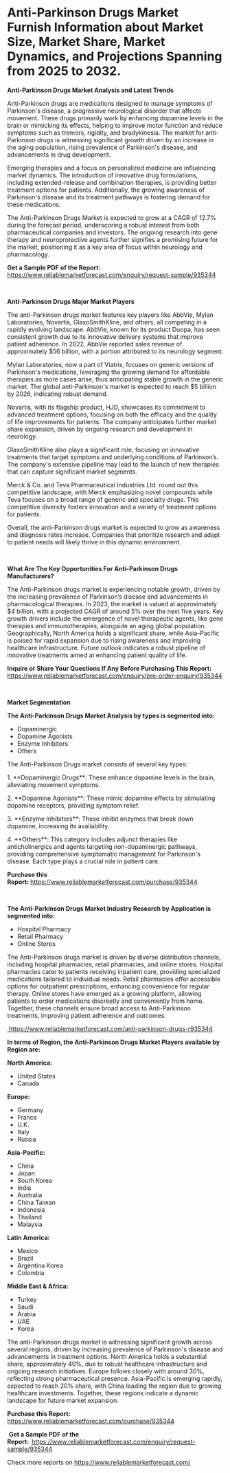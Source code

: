 <p><h1>Anti-Parkinson Drugs Market Furnish Information about Market Size, Market Share, Market Dynamics, and Projections Spanning from 2025 to 2032.</h1></p><p><strong>Anti-Parkinson Drugs Market Analysis and Latest Trends</strong></p>
<p><p>Anti-Parkinson drugs are medications designed to manage symptoms of Parkinson's disease, a progressive neurological disorder that affects movement. These drugs primarily work by enhancing dopamine levels in the brain or mimicking its effects, helping to improve motor function and reduce symptoms such as tremors, rigidity, and bradykinesia. The market for anti-Parkinson drugs is witnessing significant growth driven by an increase in the aging population, rising prevalence of Parkinson's disease, and advancements in drug development.</p><p>Emerging therapies and a focus on personalized medicine are influencing market dynamics. The introduction of innovative drug formulations, including extended-release and combination therapies, is providing better treatment options for patients. Additionally, the growing awareness of Parkinson's disease and its treatment pathways is fostering demand for these medications. </p><p>The Anti-Parkinson Drugs Market is expected to grow at a CAGR of 12.7% during the forecast period, underscoring a robust interest from both pharmaceutical companies and investors. The ongoing research into gene therapy and neuroprotective agents further signifies a promising future for the market, positioning it as a key area of focus within neurology and pharmacology.</p></p>
<p><strong>Get a Sample PDF of the Report:&nbsp;</strong> <a href="https://www.reliablemarketforecast.com/enquiry/request-sample/935344?utm_campaign=2761&utm_medium=2&utm_source=Github&utm_content=ia&utm_term=09032025&utm_id=anti-parkinson-drugs">https://www.reliablemarketforecast.com/enquiry/request-sample/935344</a></p>
<p>&nbsp;</p>
<p><strong>Anti-Parkinson Drugs Major Market Players</strong></p>
<p><p>The anti-Parkinson drugs market features key players like AbbVie, Mylan Laboratories, Novartis, GlaxoSmithKline, and others, all competing in a rapidly evolving landscape. AbbVie, known for its product Duopa, has seen consistent growth due to its innovative delivery systems that improve patient adherence. In 2022, AbbVie reported sales revenue of approximately $56 billion, with a portion attributed to its neurology segment.</p><p>Mylan Laboratories, now a part of Viatris, focuses on generic versions of Parkinson's medications, leveraging the growing demand for affordable therapies as more cases arise, thus anticipating stable growth in the generic market. The global anti-Parkinson's market is expected to reach $5 billion by 2026, indicating robust demand.</p><p>Novartis, with its flagship product, HJD, showcases its commitment to advanced treatment options, focusing on both the efficacy and the quality of life improvements for patients. The company anticipates further market share expansion, driven by ongoing research and development in neurology.</p><p>GlaxoSmithKline also plays a significant role, focusing on innovative treatments that target symptoms and underlying conditions of Parkinson’s. The company's extensive pipeline may lead to the launch of new therapies that can capture significant market segments.</p><p>Merck & Co. and Teva Pharmaceutical Industries Ltd. round out this competitive landscape, with Merck emphasizing novel compounds while Teva focuses on a broad range of generic and specialty drugs. This competitive diversity fosters innovation and a variety of treatment options for patients.</p><p>Overall, the anti-Parkinson drugs market is expected to grow as awareness and diagnosis rates increase. Companies that prioritize research and adapt to patient needs will likely thrive in this dynamic environment.</p></p>
<p>&nbsp;</p>
<p><strong>What Are The Key Opportunities For Anti-Parkinson Drugs Manufacturers?</strong></p>
<p><p>The Anti-Parkinson drugs market is experiencing notable growth, driven by the increasing prevalence of Parkinson’s disease and advancements in pharmacological therapies. In 2023, the market is valued at approximately $4 billion, with a projected CAGR of around 5% over the next five years. Key growth drivers include the emergence of novel therapeutic agents, like gene therapies and immunotherapies, alongside an aging global population. Geographically, North America holds a significant share, while Asia-Pacific is poised for rapid expansion due to rising awareness and improving healthcare infrastructure. Future outlook indicates a robust pipeline of innovative treatments aimed at enhancing patient quality of life.</p></p>
<p><strong>Inquire or Share Your Questions If Any Before Purchasing This Report:</strong> <a href="https://www.reliablemarketforecast.com/enquiry/pre-order-enquiry/935344?utm_campaign=2761&utm_medium=2&utm_source=Github&utm_content=ia&utm_term=09032025&utm_id=anti-parkinson-drugs">https://www.reliablemarketforecast.com/enquiry/pre-order-enquiry/935344</a></p>
<p>&nbsp;</p>
<p><strong>Market Segmentation</strong></p>
<p><strong>The Anti-Parkinson Drugs Market Analysis by types is segmented into:</strong></p>
<p><ul><li>Dopaminergic</li><li>Dopamine Agonists</li><li>Enzyme Inhibitors</li><li>Others</li></ul></p>
<p><p>The Anti-Parkinson Drugs market consists of several key types: </p><p>1. **Dopaminergic Drugs**: These enhance dopamine levels in the brain, alleviating movement symptoms.</p><p>2. **Dopamine Agonists**: These mimic dopamine effects by stimulating dopamine receptors, providing symptom relief.</p><p>3. **Enzyme Inhibitors**: These inhibit enzymes that break down dopamine, increasing its availability.</p><p>4. **Others**: This category includes adjunct therapies like anticholinergics and agents targeting non-dopaminergic pathways, providing comprehensive symptomatic management for Parkinson's disease. Each type plays a crucial role in patient care.</p></p>
<p><strong>Purchase this Report:&nbsp;</strong><a href="https://www.reliablemarketforecast.com/purchase/935344?utm_campaign=2761&utm_medium=2&utm_source=Github&utm_content=ia&utm_term=09032025&utm_id=anti-parkinson-drugs">https://www.reliablemarketforecast.com/purchase/935344</a></p>
<p>&nbsp;</p>
<p><strong>The Anti-Parkinson Drugs Market Industry Research by Application is segmented into:</strong></p>
<p><ul><li>Hospital Pharmacy</li><li>Retail Pharmacy</li><li>Online Stores</li></ul></p>
<p><p>The Anti-Parkinson drugs market is driven by diverse distribution channels, including hospital pharmacies, retail pharmacies, and online stores. Hospital pharmacies cater to patients receiving inpatient care, providing specialized medications tailored to individual needs. Retail pharmacies offer accessible options for outpatient prescriptions, enhancing convenience for regular therapy. Online stores have emerged as a growing platform, allowing patients to order medications discreetly and conveniently from home. Together, these channels ensure broad access to Anti-Parkinson treatments, improving patient adherence and outcomes.</p></p>
<p><a href="https://www.reliablemarketforecast.com/anti-parkinson-drugs-r935344?utm_campaign=2761&utm_medium=2&utm_source=Github&utm_content=ia&utm_term=09032025&utm_id=anti-parkinson-drugs">&nbsp;https://www.reliablemarketforecast.com/anti-parkinson-drugs-r935344</a></p>
<p><strong>In terms of Region, the Anti-Parkinson Drugs Market Players available by Region are:</strong></p>
<p>
    <p> <strong> North America: </strong>
        <ul>
            <li>United States</li>
            <li>Canada</li>
        </ul>
        </p> 
    <p> <strong> Europe: </strong>
        <ul>
            <li>Germany</li>
            <li>France</li>
            <li>U.K.</li>
            <li>Italy</li>
            <li>Russia</li>
        </ul>
        </p> 
    <p> <strong> Asia-Pacific: </strong>
        <ul>
            <li>China</li>
            <li>Japan</li>
            <li>South Korea</li>
            <li>India</li>
            <li>Australia</li>
            <li>China Taiwan</li>
            <li>Indonesia</li>
            <li>Thailand</li>
            <li>Malaysia</li>
        </ul>
        </p> 
    <p> <strong> Latin America: </strong>
        <ul>
            <li>Mexico</li>
            <li>Brazil</li>
            <li>Argentina Korea</li>
            <li>Colombia</li>
        </ul>
        </p> 
    <p> <strong> Middle East & Africa: </strong>
        <ul>
            <li>Turkey</li>
            <li>Saudi</li>
            <li>Arabia</li>
            <li>UAE</li>
            <li>Korea</li>
        </ul>
    </p>
    </p>
<p><p>The anti-Parkinson drugs market is witnessing significant growth across several regions, driven by increasing prevalence of Parkinson's disease and advancements in treatment options. North America holds a substantial share, approximately 40%, due to robust healthcare infrastructure and ongoing research initiatives. Europe follows closely with around 30%, reflecting strong pharmaceutical presence. Asia-Pacific is emerging rapidly, expected to reach 20% share, with China leading the region due to growing healthcare investments. Together, these regions indicate a dynamic landscape for future market expansion.</p></p>
<p><strong>Purchase this Report: </strong><a href="https://www.reliablemarketforecast.com/purchase/935344?utm_campaign=2761&utm_medium=2&utm_source=Github&utm_content=ia&utm_term=09032025&utm_id=anti-parkinson-drugs">https://www.reliablemarketforecast.com/purchase/935344</a></p>
<p>&nbsp;<strong>Get a Sample PDF of the Report:&nbsp;&nbsp;</strong><a href="https://www.reliablemarketforecast.com/enquiry/request-sample/935344?utm_campaign=2761&utm_medium=2&utm_source=Github&utm_content=ia&utm_term=09032025&utm_id=anti-parkinson-drugs">https://www.reliablemarketforecast.com/enquiry/request-sample/935344</a></p>
<p><strong></strong></p>
<p>Check more reports on <a href="https://www.reliablemarketforecast.com/?utm_campaign=2761&utm_medium=2&utm_source=Github&utm_content=ia&utm_term=09032025&utm_id=anti-parkinson-drugs">https://www.reliablemarketforecast.com/</a></p>